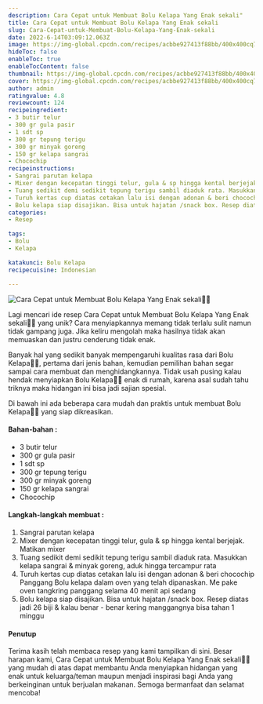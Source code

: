 ```yaml
---
description: Cara Cepat untuk Membuat Bolu Kelapa Yang Enak sekali"
title: Cara Cepat untuk Membuat Bolu Kelapa Yang Enak sekali
slug: Cara-Cepat-untuk-Membuat-Bolu-Kelapa-Yang-Enak-sekali
date: 2022-6-14T03:09:12.063Z
image: https://img-global.cpcdn.com/recipes/acbbe927413f88bb/400x400cq70/photo.jpg
hideToc: false
enableToc: true
enableTocContent: false
thumbnail: https://img-global.cpcdn.com/recipes/acbbe927413f88bb/400x400cq70/photo.jpg
cover: https://img-global.cpcdn.com/recipes/acbbe927413f88bb/400x400cq70/photo.jpg
author: admin
ratingvalue: 4.8
reviewcount: 124
recipeingredient:
- 3 butir telur
- 300 gr gula pasir
- 1 sdt sp
- 300 gr tepung terigu
- 300 gr minyak goreng
- 150 gr kelapa sangrai
- Chocochip
recipeinstructions:
- Sangrai parutan kelapa
- Mixer dengan kecepatan tinggi telur, gula & sp hingga kental berjejak. Matikan mixer
- Tuang sedikit demi sedikit tepung terigu sambil diaduk rata. Masukkan kelapa sangrai & minyak goreng, aduk hingga tercampur rata
- Turuh kertas cup diatas cetakan lalu isi dengan adonan & beri chocochip Panggang Bolu kelapa dalam oven yang telah dipanaskan. Me pake oven tangkring panggang selama 40 menit api sedang
- Bolu kelapa siap disajikan. Bisa untuk hajatan /snack box. Resep diatas jadi 26 biji & kalau benar - benar kering manggangnya bisa tahan 1 minggu
categories:
- Resep

tags:
- Bolu
- Kelapa

katakunci: Bolu Kelapa
recipecuisine: Indonesian

---
```


![Cara Cepat untuk Membuat Bolu Kelapa Yang Enak sekali👩‍🍳](https://img-global.cpcdn.com/recipes/acbbe927413f88bb/400x400cq70/photo.jpg)

Lagi mencari ide resep Cara Cepat untuk Membuat Bolu Kelapa Yang Enak sekali👩‍🍳 yang unik? Cara menyiapkannya memang tidak terlalu sulit namun tidak gampang juga. Jika keliru mengolah maka hasilnya tidak akan memuaskan dan justru cenderung tidak enak.

Banyak hal yang sedikit banyak mempengaruhi kualitas rasa dari Bolu Kelapa👩‍🍳, pertama dari jenis bahan, kemudian pemilihan bahan segar sampai cara membuat dan menghidangkannya. Tidak usah pusing kalau hendak menyiapkan Bolu Kelapa👩‍🍳 enak di rumah, karena asal sudah tahu triknya maka hidangan ini bisa jadi sajian spesial.

Di bawah ini ada beberapa cara mudah dan praktis untuk membuat Bolu Kelapa👩‍🍳 yang siap dikreasikan.

<!--inarticleads1-->

#### Bahan-bahan :

- 3 butir telur
- 300 gr gula pasir
- 1 sdt sp
- 300 gr tepung terigu
- 300 gr minyak goreng
- 150 gr kelapa sangrai
- Chocochip

<!--inarticleads2-->

#### Langkah-langkah membuat :

1. Sangrai parutan kelapa
1. Mixer dengan kecepatan tinggi telur, gula & sp hingga kental berjejak. Matikan mixer
1. Tuang sedikit demi sedikit tepung terigu sambil diaduk rata. Masukkan kelapa sangrai & minyak goreng, aduk hingga tercampur rata
1. Turuh kertas cup diatas cetakan lalu isi dengan adonan & beri chocochip Panggang Bolu kelapa dalam oven yang telah dipanaskan. Me pake oven tangkring panggang selama 40 menit api sedang
1. Bolu kelapa siap disajikan. Bisa untuk hajatan /snack box. Resep diatas jadi 26 biji & kalau benar - benar kering manggangnya bisa tahan 1 minggu

#### Penutup

Terima kasih telah membaca resep yang kami tampilkan di sini. Besar harapan kami, Cara Cepat untuk Membuat Bolu Kelapa Yang Enak sekali👩‍🍳 yang mudah di atas dapat membantu Anda menyiapkan hidangan yang enak untuk keluarga/teman maupun menjadi inspirasi bagi Anda yang berkeinginan untuk berjualan makanan. Semoga bermanfaat dan selamat mencoba!